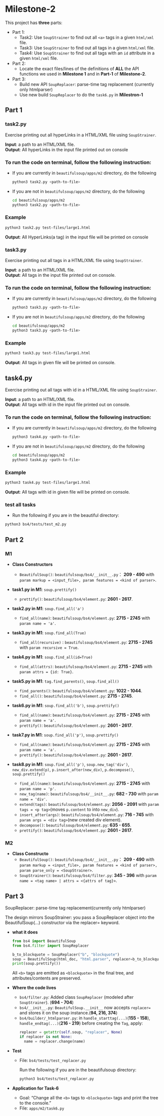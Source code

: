 # Milestone-2

  This project has **three** parts:
  - Part 1:
    - Task2: Use `SoupStrainer` to find out all `<a>` tags in a given
    `html/xml` file.
    - Task3: Use `SoupStrainer` to find out all tags in a given `html/xml` file.
    - Task4: Use `SoupStrainer` to find out all tags with an `id` attribute
    in a given `html/xml` file.
  - Part 2:
    - Locate the exact files/lines of the definitions of **ALL** the API
    functions we used in **Milestone 1** and in **Part-1** of **Milestone-2**.
  - Part 3:
    - Build new API `SoupReplacer`: parse-time tag replacement
    (currently only htmlparser)
    - Use new build `SoupReplacer` to do the `task6.py` in **Milestron-1**

## Part 1

### task2.py

Exercise printing out all hyperLinks in a HTML/XML file using `SoupStrainer`.

**Input**: a path to an HTML/XML file.<br>
**Output**: All hyperLinks in the input file printed out on console

### To run the code on terminal, follow the following instruction:
- If you are currently in `beautifulsoup/apps/m2` directory, do the following
  ```bash
  python3 task2.py <path-to-file>
  ```
- If you are not in `beautifulsoup/apps/m2` directory, do the following
  ```bash
  cd beautifulsoup/apps/m2
  python3 task2.py <path-to-file>
  ```

### Example
  ```bash
  python3 task2.py test-files/large1.html
  ```
  **Output**: All HyperLinks(a tag) in the input file
              will be printed on console


### task3.py

Exercise printing out all tags in a HTML/XML file using `SoupStrainer`.


**Input**: a path to an HTML/XML file.<br>
**Output**: All tags in the input file printed out on console.

### To run the code on terminal, follow the following instruction:
- If you are currently in `beautifulsoup/apps/m2` directory, do the following
  ```bash
  python3 task3.py <path-to-file>
  ```
- If you are not in `beautifulsoup/apps/m2` directory, do the following
  ```bash
  cd beautifulsoup/apps/m2
  python3 task3.py <path-to-file>
  ```

### Example
  ```bash
  python3 task3.py test-files/large1.html
  ```
  **Output**: All tags in given file will be printed on console.


## task4.py

  Exercise printing out all tags with id in a HTML/XML file using
  `SoupStrainer`.

**Input**: a path to an HTML/XML file.<br>
**Output**: All tags with id in the input file printed out on console.

### To run the code on terminal, follow the following instruction:
- If you are currently in `beautifulsoup/apps/m2` directory, do the following
  ```bash
  python3 task4.py <path-to-file>
  ```
- If you are not in `beautifulsoup/apps/m2` directory, do the following
  ```bash
  cd beautifulsoup/apps/m2
  python3 task4.py <path-to-file>
  ```

### Example
  ```bash
  python3 task4.py test-files/large1.html
  ```
  **Output**: All tags with id in given file will be printed on console.

### test all tasks
  - Run the following if you are in the beautiful directory:
  ```bash
  python3 bs4/tests/test_m2.py
  ```

## Part 2

### M1
- **Class Constructors**
  - `BeautifulSoup()`: `beautifulsoup/bs4/__init__.py`： **209 - 490** with
  `param markup = <input_file>, param features = <kind of parser>`.

- **task1.py in M1**: `soup.prettify()`
  - `prettify()`: `beautifulsoup/bs4/element.py`: **2601 - 2617**.
- **task2.py in M1**: `soup.find_all('a')`
  - `find_all(name)`: `beautifulsoup/bs4/element.py`: **2715 - 2745** with
  `param name = 'a'`.
- **task3.py in M1**: `soup.find_all(True)`
  - `find_all(recursive)` : `beautifulsoup/bs4/element.py`: **2715 - 2745**
  with `param recursive = True`.
- **task4.py in M1**: `soup.find_all(id=True)`
  - `find_all(attrs)`: `beautifulsoup/bs4/element.py`: **2715 - 2745** with
  `param attrs = {id: True}`.
- **task5.py in M1**: `tag.find_parents()`, `soup.find_all()`
  - `find_parents()`: `beautifulsoup/bs4/element.py`: **1022 - 1044**.
  - `find_all()`: `beautifulsoup/bs4/element.py`: **2715 - 2745**.
- **task6.py in M1**: `soup.find_all('b')`, `soup.prettify()`
  - `find_all(name)`: `beautifulsoup/bs4/element.py`: **2715 - 2745** with
  `param name = 'a'`.
  - `prettify()`: `beautifulsoup/bs4/element.py`: **2601 - 2617**.
- **task7.py in M1**: `soup.find_all('p')`, `soup.prettify()`
  - `find_all(name)`: `beautifulsoup/bs4/element.py`: **2715 - 2745** with
  `param name = 'a'`.
  - `prettify()`: `beautifulsoup/bs4/element.py`: **2601 - 2617**.
- **task8.py in M1**: `soup.find_all('p')`, `soup.new_tag('div')`,
`new_div.extend(p)`, `p.insert_after(new_div)`, `p.decompose()`,
`soup.prettify()`
  - `find_all(name)`: `beautifulsoup/bs4/element.py`: **2715 - 2745** with
  `param name = 'p'`.
  - `new_tag(name)`: `beautifulsoup/bs4/__init__.py`: **682 - 730** with
  `param name = 'div'`.
  - `extend(tags)`: `beautifulsoup/bs4/element.py`: **2056 - 2091** with
  `param tags = <p tag>`(moves `p.content` to into `new_div`).
  - `insert_after(args)`: `beautifulsoup/bs4/element.py`: **716 - 745** with
  `param args = <div tag>`(new created div element).
  - `decompose()`: `beautifulsoup/bs4/element.py`: **635 - 655**.
  - `prettify()`: `beautifulsoup/bs4/element.py`: **2601 - 2617**.

### M2
- **Class Constructo**
  - `BeautifulSoup()`:  `beautifulsoup/bs4/__init__.py`： **209 - 490** with
  `param markup = <input_file>, param features = <kind of parser>, `
  `param parse_only = <SoupStrainer>`.
  - `SoupStrainer()`: `beautifulsoup/bs4/filter.py`: **345 - 396** with
  `param name = <tag name> | attrs = <{attrs of tag}>`.

## Part 3
  SoupReplacer: parse-time tag replacement(currently only htmlparser)

  The design mirrors SoupStrainer: you pass a SoupReplacer object into the
  BeautifulSoup(...) constructor via the replacer= keyword.
  - **what it does**
    ```python
    from bs4 import BeautifulSoup
    from bs4.filter import SoupReplacer

    b_to_blockquote = SoupReplacer("b", "blockquote")
    soup = BeautifulSoup(html_doc, "html.parser", replacer=b_to_blockquote)
    print(soup.prettify())
    ```

    All `<b>` tags are emitted as `<blockquote>` in the final tree, and
    attributes/contents are preserved.

  - **Where the code lives**
    - `bs4/filter.py`: Added class `SoupReplacer`
    (modeled after `SoupStrainer`). (**694 - 704**)
    - `bs4/__init__.py`: `BeautifulSoup.__init__` now accepts `replacer=` and
    stores it on the soup instance.(**94, 216, 374**)
    - `bs4/builder/_htmlparser.py`: in `handle_starttag(...)`(**155 - 158**),
    `handle_endtag(...)`(**216 - 219**) before creating the `Tag`, apply:
      ```python
      replacer = getattr(self.soup, "replacer", None)
      if replacer is not None:
        name = replacer.change(name)
      ```

  - **Test**
    - File: `bs4/tests/test_replacer.py`

      Run the following if you are in the beautifulsoup directory:
      ```bash
      python3 bs4/tests/test_replacer.py
      ```
  - **Application for Task-6**
    - Goal: “Change all the `<b>` tags to `<blockquote>` tags and print the
    tree to the console.”
    - File: `apps/m2/task6.py`
